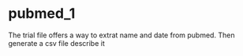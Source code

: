 # pubmed_1
The trial file offers a way to extrat name and date from pubmed. 
Then generate a csv file describe it

